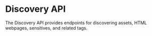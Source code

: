 # Discovery API


The Discovery API provides endpoints for discovering assets, HTML webpages, sensitives, and related tags.
